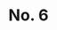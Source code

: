 --- 
title: "No. 6"
publishdate: "2019-7-8T16:48:46+02:00"
src: "https://365manga.net/manga/no-6"
image: "https://data.365manga.net/images/thumbnails/15787-no-6.jpg"
description: "The story is set in 'No. 6,' a future model city in 2013. Raised as a top-ranking elite since the age of two, a boy named Shion lives in an exclusive area in No. 6. On the night of his 12th birthday, he rescues a boy who calls himself 'Nezumi' ('Rat'). Nezumi ran away from the city's Special Security Area. From that moment on, Shion's life is changed forever..."
---